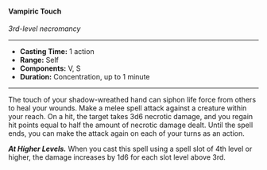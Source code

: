 #### Vampiric Touch
*3rd-level necromancy*
___
- **Casting Time:** 1 action
- **Range:** Self
- **Components:** V, S
- **Duration:** Concentration, up to 1 minute
___
The touch of your shadow-wreathed hand can siphon life force from others to heal your wounds. Make a melee spell attack against a creature within your reach. On a hit, the target takes 3d6 necrotic damage, and you regain hit points equal to half the amount of necrotic damage dealt. Until the spell ends, you can make the attack again on each of your turns as an action.

***At Higher Levels.*** When you cast this spell using a spell slot of 4th level or higher, the damage increases by 1d6 for each slot level above 3rd.